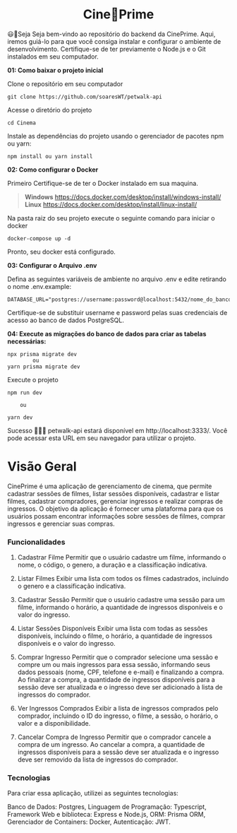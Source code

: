 <h1 align="center">Cine🍿Prime</h1>

:smiley::rocket:Seja Seja bem-vindo ao repositório do backend da CinePrime. Aqui, iremos guiá-lo para que você consiga instalar e configurar o ambiente de desenvolvimento. Certifique-se de ter previamente o Node.js e o Git instalados em seu computador.

**01: Como baixar  o projeto inicial**

Clone o repositório em seu computador

    git clone https://github.com/soaresWT/petwalk-api

Acesse o diretório do projeto

    cd Cinema

Instale as dependências do projeto usando o gerenciador de pacotes npm ou yarn:

    npm install ou yarn install

**02: Como configurar o Docker**

Primeiro Certifique-se de ter o Docker instalado em sua maquina.

> **Windows** https://docs.docker.com/desktop/install/windows-install/
>**Linux** https://docs.docker.com/desktop/install/linux-install/

Na pasta raiz do seu projeto execute o seguinte comando para iniciar o docker

    docker-compose up -d

Pronto, seu docker está configurado.

**03: Configurar o Arquivo .env**

Defina as seguintes variáveis de ambiente no arquivo .env e edite retirando o nome .env.example:

    DATABASE_URL="postgres://username:password@localhost:5432/nome_do_banco"

Certifique-se de substituir username e password pelas suas credenciais de acesso ao banco de dados PostgreSQL.

**04: Execute as migrações do banco de dados para criar as tabelas necessárias:**

    npx prisma migrate dev
		    ou
    yarn prisma migrate dev

Execute o projeto

    npm run dev

	    ou

    yarn dev

Sucesso :rocket::rocket::rocket: petwalk-api estará disponível em http://localhost:3333/. Você pode acessar esta URL em seu navegador para utilizar o projeto.

# Visão Geral

CinePrime é uma aplicação de gerenciamento de cinema, que permite cadastrar sessões de filmes, listar sessões disponíveis, cadastrar e listar filmes, cadastrar compradores, gerenciar ingressos e realizar compras de ingressos. O objetivo da aplicação é fornecer uma plataforma para que os usuários possam encontrar informações sobre sessões de filmes, comprar ingressos e gerenciar suas compras.

### Funcionalidades

1. Cadastrar Filme
Permitir que o usuário cadastre um filme, informando o nome, o código, o genero, a duração e a classificação indicativa.

2. Listar Filmes
Exibir uma lista com todos os filmes cadastrados, incluindo o genero e a classificação indicativa.

3. Cadastrar Sessão
Permitir que o usuário cadastre uma sessão para um filme, informando o horário, a quantidade de ingressos disponíveis e o valor do ingresso.

4. Listar Sessões Disponíveis
Exibir uma lista com todas as sessões disponíveis, incluindo o filme, o horário, a quantidade de ingressos disponíveis e o valor do ingresso.

5. Comprar Ingresso
Permitir que o comprador selecione uma sessão e compre um ou mais ingressos para essa sessão, informando seus dados pessoais (nome, CPF, telefone e e-mail) e finalizando a compra. Ao finalizar a compra, a quantidade de ingressos disponíveis para a sessão deve ser atualizada e o ingresso deve ser adicionado à lista de ingressos do comprador.

6. Ver Ingressos Comprados
Exibir a lista de ingressos comprados pelo comprador, incluindo o ID do ingresso, o filme, a sessão, o horário, o valor e a disponibilidade.

7. Cancelar Compra de Ingresso
Permitir que o comprador cancele a compra de um ingresso. Ao cancelar a compra, a quantidade de ingressos disponíveis para a sessão deve ser atualizada e o ingresso deve ser removido da lista de ingressos do comprador.

### Tecnologias

Para criar essa aplicação, utilizei as seguintes tecnologias:

Banco de Dados: Postgres,
Linguagem de Programação: Typescript,
Framework Web e biblioteca: Express e Node.js,
ORM: Prisma ORM,
Gerenciador de Containers: Docker,
Autenticação: JWT.
